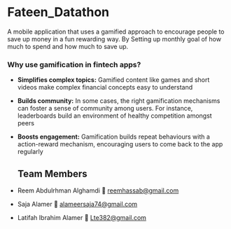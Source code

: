 # Fateen_Datathon
A mobile application that uses a gamified approach to encourage people to save up money in a fun rewarding way. 
By Setting up monthly goal of how much to spend and how much to save up. 

### **Why use gamification in fintech apps?**

- **Simplifies complex topics:** Gamified content like games and short videos make complex financial concepts easy to understand
- **Builds community:** In some cases, the right gamification mechanisms can foster a sense of community among users. For instance, leaderboards build an environment of healthy competition amongst peers
- **Boosts engagement:** Gamification builds repeat behaviours with a action-reward mechanism, encouraging users to come back to the app regularly

  ## Team Members
- Reem Abdulrhman Alghamdi
 📧 reemhassab@gmail.com
- Saja Alamer
  📧  alameersaja74@gmail.com
- Latifah Ibrahim Alamer
 📧 Lte382@gmail.com
